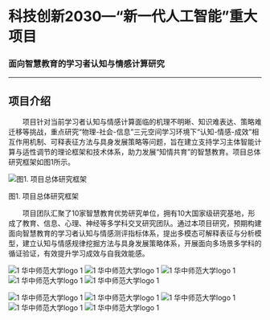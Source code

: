 # 科技创新2030—“新一代人工智能”重大项目
### 面向智慧教育的学习者认知与情感计算研究
***
## 项目介绍
&ensp;&ensp;&ensp;&ensp;项目针对当前学习者认知与情感计算面临的机理不明晰、知识难表达、策略难迁移等挑战，重点研究“物理-社会-信息”三元空间学习环境下“认知-情感-成效”相互作用机制、可释表征方法与具身发展策略等问题，旨在建立支持学习主体智能计算与适性调节的理论框架和技术体系，助力发展“知情共育”的智慧教育。项目总体研究框架如图1所示。

![图1. 项目总体研究框架](https://github.com/ccnu-lab/project-cac/assets/108645714/40f9fe12-0a49-4aad-bffc-224a5f0d0cb3)

图1. 项目总体研究框架

&ensp;&ensp;&ensp;&ensp;项目团队汇聚了10家智慧教育优势研究单位，拥有10大国家级研究基地，形成了教育、信息、心理、神经等多学科交叉研究团队。通过本项目研究，预期构建面向智慧教育的学习者认知与情感测评指标体系，提出多模态可解释表征与分析模型，建立认知与情感规律挖掘方法与具身发展策略体系，开展面向多场景多学科的循证验证，有效提升学习成效与自我效能感。

![1 华中师范大学logo 1](https://github.com/ccnu-lab/project-cac/assets/108645714/4fc3d2e9-0b88-4679-8bc0-dcc2389f9602)
![1 华中师范大学logo 1](https://github.com/ccnu-lab/project-cac/assets/108645714/156b0564-1c4a-4e22-9fa0-61f6bc97a013)
![1 华中师范大学logo 1](https://github.com/ccnu-lab/project-cac/assets/108645714/6760a90c-587b-4b3f-8153-8365f892a26a)
![1 华中师范大学logo 1](https://github.com/ccnu-lab/project-cac/assets/108645714/f926fdb7-34db-4bfe-8e9f-98871402cfee)
![1 华中师范大学logo 1](https://github.com/ccnu-lab/project-cac/assets/108645714/bb677c31-90bb-4534-946e-90e22e04408f)

![1 华中师范大学logo 1](https://github.com/ccnu-lab/project-cac/assets/108645714/f5cabb46-9dbe-4af3-ae72-93a8aaa662fe)
![1 华中师范大学logo 1](https://github.com/ccnu-lab/project-cac/assets/108645714/3cecb198-e1dd-4f25-87e6-e5d9fd1a9433)
![1 华中师范大学logo 1](https://github.com/ccnu-lab/project-cac/assets/108645714/d9d7e342-51cd-4b00-b65c-6be361cf072c)
![1 华中师范大学logo 1](https://github.com/ccnu-lab/project-cac/assets/108645714/564d1ce1-bf53-4a4a-bb59-5e261293ce7c)
![1 华中师范大学logo 1](https://github.com/ccnu-lab/project-cac/assets/108645714/b86786a2-b127-4896-908b-143483216bf2)
